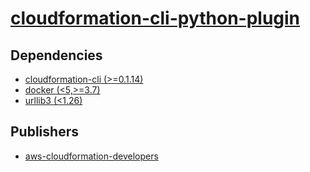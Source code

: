 # [cloudformation-cli-python-plugin](https://pypi.org/project/cloudformation-cli-python-plugin)

## Dependencies
- [cloudformation-cli (>=0.1.14)](packages/c/cloudformation-cli.md)
- [docker (<5,>=3.7)](packages/d/docker.md)
- [urllib3 (<1.26)](packages/u/urllib3.md)



## Publishers
- [aws-cloudformation-developers](https://pypi.org/user/aws-cloudformation-developers)

